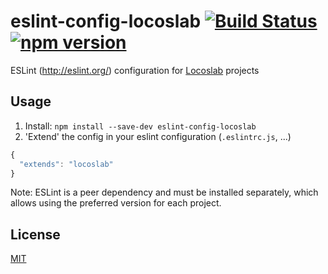 # eslint-config-locoslab [![Build Status](https://travis-ci.org/locoslab/eslint-config-locoslab.svg?branch=master)](https://travis-ci.org/locoslab/eslint-config-locoslab) [![npm version](https://badge.fury.io/js/eslint-config-locoslab.svg)](https://badge.fury.io/js/eslint-config-locoslab)
ESLint (http://eslint.org/) configuration for [Locoslab](https://github.com/locoslab/) projects

## Usage
1. Install: `npm install --save-dev eslint-config-locoslab`
2. 'Extend' the config in your eslint configuration (`.eslintrc.js`, ...)

```js
{
  "extends": "locoslab"
}
```

Note: ESLint is a peer dependency and must be installed separately, which allows using the preferred version for each project.

## License
[MIT](http://opensource.org/licenses/MIT)
